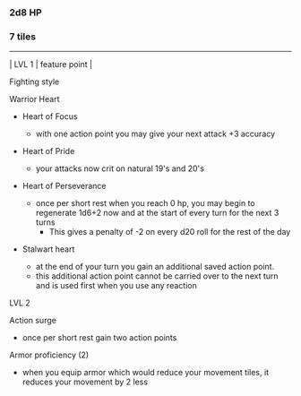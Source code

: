 ### 2d8 HP

### 7 tiles
--------------
| LVL 1 | feature point | 

Fighting style

Warrior Heart

- Heart of Focus 
   + with one action point you may give your next attack +3 accuracy 

- Heart of Pride
   + your attacks now crit on natural 19's and 20's

- Heart of Perseverance
   + once per short rest when you reach 0 hp, you may begin to regenerate 1d6+2 now and at the start of every turn for the next 3 turns 
       + This gives a penalty of -2 on every d20 roll for the rest of the day

- Stalwart heart
   + at the end of your turn you gain an additional saved action point.
   + this additional action point cannot be carried over to the next turn and is used first when you use any reaction
 
LVL 2 

Action surge 
 + once per short rest gain two action points 

Armor proficiency (2)
 + when you equip armor which would reduce your movement tiles, it reduces your movement by 2 less
